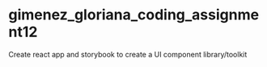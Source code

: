 # gimenez_gloriana_coding_assignment12
Create react app and storybook to create a UI component library/toolkit
